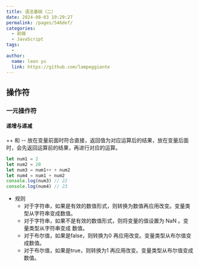 ```yaml
---
title: 语法基础（二）
date: 2024-08-03 19:29:27
permalink: /pages/546def/
categories:
  - 前端
  - JavaScript
tags:
  - 
author: 
  name: leon yu
  link: https://github.com/lampeggiante
---
```


## 操作符

### 一元操作符

#### 递增与递减

++ 和 -- 放在变量前面时符合直接，返回值为对应运算后的结果，放在变量后面时，会先返回运算前的结果，再进行对应的运算。

```js
let num1 = 2
let num2 = 20
let num3 = num1++ + num2
let num4 = num1 + num2
console.log(num3) // 22
console.log(num4) // 23
```

- 规则
  - 对于字符串，如果是有效的数值形式，则转换为数值再应用改变。变量类型从字符串变成数值。 
  - 对于字符串，如果不是有效的数值形式，则将变量的值设置为 NaN  。变量类型从字符串变成
数值。 
  - 对于布尔值，如果是false，则转换为0 再应用改变。变量类型从布尔值变成数值。 
  - 对于布尔值，如果是true，则转换为1 再应用改变。变量类型从布尔值变成数值。 
  - 对于浮点值，加1 或减1。 
  - 如果是对象，则调用其valueOf()方法取得可以操作的值。对得到的值应用上述规则。如果是NaN，则调用toString()并再次应用其他规则。变量类型从对象变成数值。

#### 一元 加减

主要用于基本的算术，也可以进行数据类型转换

### 位操作符

**js中的位运算**

:::note
ECMAScript中的所有数值都以 IEEE  754  64 位格式存储，但位操作并不直接应用到 64 位表示，而是先把值转换为32 位整数，再进行位操作，之后再把结果转换为64 位。对开发者而言，就好像只有32 位整数一样，因为64 位整数存储格式是不可见的。既然知道了这些，就只需要考虑32 位整数即可。

有符号整数使用32 位的前31 位表示整数值。第32 位表示数值的符号，如0 表示正，1 表示负。这一位称为符号位（sign bit），它的值决定了数值其余部分的格式。
:::

负数使用补码进行存储，方便直接和正数进行加法计算。

补码计算方式，原码取反加一
